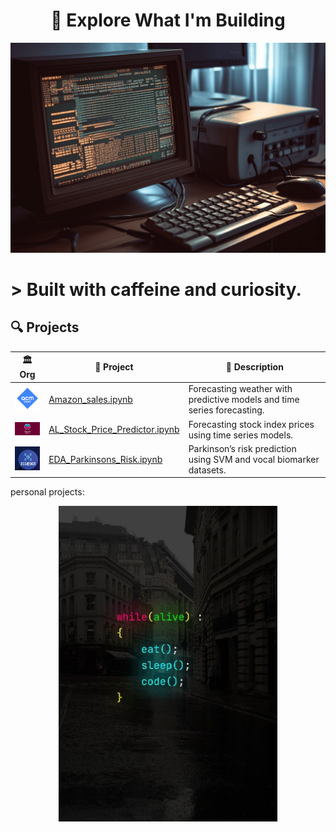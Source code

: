 <h1 align="center">🧠 Explore What I'm Building</h1>


<p align="center">
  <img src="computer-screen-with-python-code.png" alt="Coding Setup" width="600"/>
</p>

<h1 align="left"> > Built with caffeine and curiosity.</h2>



## 🔍 Projects

| 🏛️ Org  | 📂 Project | 📝 Description |
|-------------|------------|----------------|
| <img src="acm-ucr-logo.webp" width="60"/> | [Amazon_sales.ipynb](./Copy_of_ACM_DAS.ipynb) | Forecasting weather with predictive models and time series forecasting. |
| <img src="aiscucr.jpg" width="70"/> | [AL_Stock_Price_Predictor.ipynb](./AL_Stock_Price_Predictor.ipynb) | Forecasting stock index prices using time series models. |
| <img src="dss.png" width="60"/> | [EDA_Parkinsons_Risk.ipynb](./EDA_Parkinsons_Risk.ipynb) | Parkinson’s risk prediction using SVM and vocal biomarker datasets. |


personal projects:


<p align="center">
  <img src="While_Alive.jpg" alt="Coding Setup" width="350"/>
</p>
